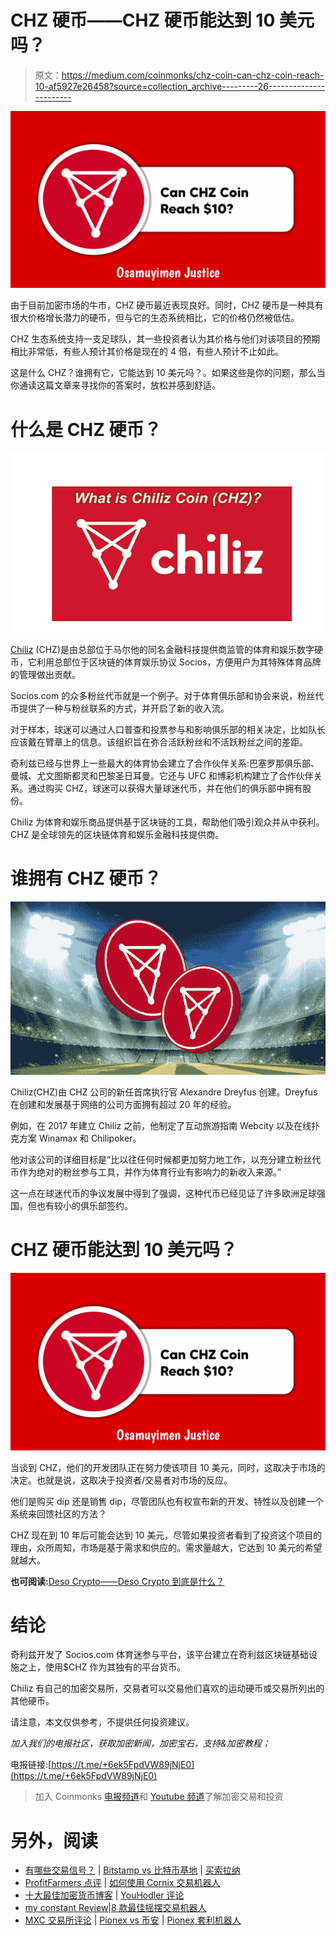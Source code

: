 # CHZ 硬币——CHZ 硬币能达到 10 美元吗？

> 原文：<https://medium.com/coinmonks/chz-coin-can-chz-coin-reach-10-af5927e26458?source=collection_archive---------26----------------------->

![](img/fe3359164442c8dba16bf952e0c2bb4f.png)

由于目前加密市场的牛市，CHZ 硬币最近表现良好。同时，CHZ 硬币是一种具有很大价格增长潜力的硬币，但与它的生态系统相比，它的价格仍然被低估。

CHZ 生态系统支持一支足球队，其一些投资者认为其价格与他们对该项目的预期相比非常低，有些人预计其价格是现在的 4 倍，有些人预计不止如此。

这是什么 CHZ？谁拥有它，它能达到 10 美元吗？。如果这些是你的问题，那么当你通读这篇文章来寻找你的答案时，放松并感到舒适。

# 什么是 CHZ 硬币？

![](img/3c9876592709bbfcdc2b56078d9aeabd.png)

[Chiliz](https://www.chiliz.com/en/) (CHZ)是由总部位于马尔他的同名金融科技提供商监管的体育和娱乐数字硬币，它利用总部位于区块链的体育娱乐协议 Socios，方便用户为其特殊体育品牌的管理做出贡献。

Socios.com 的众多粉丝代币就是一个例子。对于体育俱乐部和协会来说，粉丝代币提供了一种与粉丝联系的方式，并开启了新的收入流。

对于样本，球迷可以通过人口普查和投票参与和影响俱乐部的相关决定，比如队长应该戴在臂章上的信息。该组织旨在弥合活跃粉丝和不活跃粉丝之间的差距。

奇利兹已经与世界上一些最大的体育协会建立了合作伙伴关系:巴塞罗那俱乐部、曼城、尤文图斯都灵和巴黎圣日耳曼。它还与 UFC 和博彩机构建立了合作伙伴关系。通过购买 CHZ，球迷可以获得大量球迷代币，并在他们的俱乐部中拥有股份。

Chiliz 为体育和娱乐商品提供基于区块链的工具，帮助他们吸引观众并从中获利。CHZ 是全球领先的区块链体育和娱乐金融科技提供商。

# 谁拥有 CHZ 硬币？

![](img/eca6028b027e179b047942e1e38b855d.png)

Chiliz(CHZ)由 CHZ 公司的新任首席执行官 Alexandre Dreyfus 创建。Dreyfus 在创建和发展基于网络的公司方面拥有超过 20 年的经验。

例如，在 2017 年建立 Chiliz 之前，他制定了互动旅游指南 Webcity 以及在线扑克方案 Winamax 和 Chilipoker。

他对该公司的详细目标是“比以往任何时候都更加努力地工作，以充分建立粉丝代币作为绝对的粉丝参与工具，并作为体育行业有影响力的新收入来源。”

这一点在球迷代币的争议发展中得到了强调，这种代币已经见证了许多欧洲足球强国，但也有较小的俱乐部签约。

# CHZ 硬币能达到 10 美元吗？

![](img/fe3359164442c8dba16bf952e0c2bb4f.png)

当谈到 CHZ，他们的开发团队正在努力使该项目 10 美元，同时，这取决于市场的决定。也就是说，这取决于投资者/交易者对市场的反应。

他们是购买 dip 还是销售 dip，尽管团队也有权宣布新的开发、特性以及创建一个系统来回馈社区的方法？

CHZ 现在到 10 年后可能会达到 10 美元，尽管如果投资者看到了投资这个项目的理由，众所周知，市场是基于需求和供应的。需求量越大，它达到 10 美元的希望就越大。

**也可阅读:**[Deso Crypto——Deso Crypto 到底是什么？](https://link.medium.com/vbbaQgDnXob)

# 结论

奇利兹开发了 Socios.com 体育迷参与平台，该平台建立在奇利兹区块链基础设施之上，使用$CHZ 作为其独有的平台货币。

Chiliz 有自己的加密交易所，交易者可以交易他们喜欢的运动硬币或交易所列出的其他硬币。

请注意，本文仅供参考，不提供任何投资建议。

*加入我们的电报社区，获取加密新闻，加密宝石，支持&加密教程；*

电报链接:[https://t.me/+6ek5FpdVW89jNjE0](https://t.me/+6ek5FpdVW89jNjE0)

> 加入 Coinmonks [电报频道](https://t.me/coincodecap)和 [Youtube 频道](https://www.youtube.com/c/coinmonks/videos)了解加密交易和投资

# 另外，阅读

*   [有哪些交易信号？](https://coincodecap.com/trading-signal) | [Bitstamp vs 比特币基地](https://coincodecap.com/bitstamp-coinbase) | [买索拉纳](https://coincodecap.com/buy-solana)
*   [ProfitFarmers 点评](https://coincodecap.com/profitfarmers-review) | [如何使用 Cornix 交易机器人](https://coincodecap.com/cornix-trading-bot)
*   [十大最佳加密货币博客](https://coincodecap.com/best-cryptocurrency-blogs) | [YouHodler 评论](https://coincodecap.com/youhodler-review)
*   [my constant Review](https://coincodecap.com/myconstant-review)|[8 款最佳摇摆交易机器人](https://coincodecap.com/best-swing-trading-bots)
*   [MXC 交易所评论](/coinmonks/mxc-exchange-review-3af0ec1cba8c) | [Pionex vs 币安](https://coincodecap.com/pionex-vs-binance) | [Pionex 套利机器人](https://coincodecap.com/pionex-arbitrage-bot)